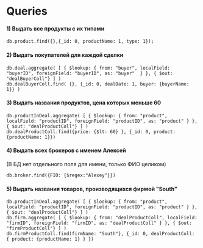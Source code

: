 # Queries

#### 1) Выдать все продукты с их типами
```
db.product.find({},{_id: 0, productName: 1, type: 1});
```
#### 2) Выдать покупателей для каждой сделки
```
db.deal.aggregate( [ { $lookup: { from: "buyer", localField: "buyerID", foreignField: "buyerID", as: "buyer"  } }, { $out: "dealBuyerColl"} ] )
db.dealBuyerColl.find( {}, {_id: 0, dealDate: 1, buyer: {buyerName: 1}} )
```
#### 3) Выдать названия продуктов, цена которых меньше 60
```
db.productInDeal.aggregate( [ { $lookup: { from: "product", localField: "productID", foreignField: "productID", as: "product" } }, { $out: "dealProductColl"} ] )
db.dealProductColl.find({price: {$lt: 60} }, {_id: 0, product: {productName: 1}})
```
#### 4) Выдать всех брокеров с именем Алексей 
(В БД нет отдельного поля для имени, только ФИО целиком)
```
db.broker.find({FIO: {$regex:"Alexey"}})
```
#### 5) Выдать названия товаров, производящихся фирмой "South"
```
db.productInDeal.aggregate( [ { $lookup: { from: "product", localField: "productID", foreignField: "productID", as: "product" } }, { $out: "dealProductColl"} ] )
db.firm.aggregate( [ { $lookup: { from: "dealProductColl", localField: "firmID", foreignField: "firmID", as: "dealProductColl" } }, { $out: "firmProductColl"} ] )
db.firmProductColl.find(firmName: "South"}, {_id: 0, dealProductColl: { product: {productName: 1} } })

```
